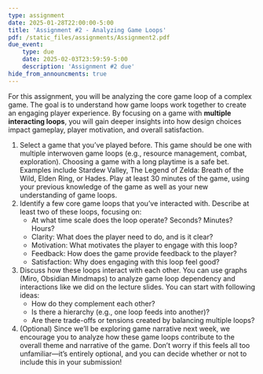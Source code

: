 ```yaml
---
type: assignment
date: 2025-01-28T22:00:00-5:00
title: 'Assignment #2 - Analyzing Game Loops'
pdf: /static_files/assignments/Assignment2.pdf
due_event: 
    type: due
    date: 2025-02-03T23:59:59-5:00
    description: 'Assignment #2 due'
hide_from_announcments: true
---
```


For this assignment, you will be analyzing the core game loop of a complex game. The goal is to understand how game loops work together to create an engaging player experience. By focusing on a game with **multiple interacting loops**, you will gain deeper insights into how design choices impact gameplay, player motivation, and overall satisfaction.

1. Select a game that you’ve played before. This game should be one with multiple interwoven game loops (e.g., resource management, combat, exploration). Choosing a game with a long playtime is a safe bet. Examples include Stardew Valley, The Legend of Zelda: Breath of the Wild, Elden Ring, or Hades. Play at least 30 minutes of the game, using your previous knowledge of the game as well as your new understanding of game loops.  
2. Identify a few core game loops that you’ve interacted with. Describe at least two of these loops, focusing on:  
   * At what time scale does the loop operate? Seconds? Minutes? Hours?  
   * Clarity: What does the player need to do, and is it clear?  
   * Motivation: What motivates the player to engage with this loop?  
   * Feedback: How does the game provide feedback to the player?  
   * Satisfaction: Why does engaging with this loop feel good?  
3. Discuss how these loops interact with each other. You can use graphs (Miro, Obsidian Mindmaps) to analyze game loop dependency and interactions like we did on the lecture slides. You can start with following ideas:   
   * How do they complement each other?  
   * Is there a hierarchy (e.g., one loop feeds into another)?   
   * Are there trade-offs or tensions created by balancing multiple loops?  
4. (Optional) Since we’ll be exploring game narrative next week, we encourage you to analyze how these game loops contribute to the overall theme and narrative of the game. Don’t worry if this feels all too unfamiliar—it’s entirely optional, and you can decide whether or not to include this in your submission\!

